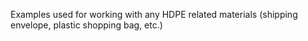 Examples used for working with any HDPE related materials (shipping envelope, plastic shopping bag, etc.)
